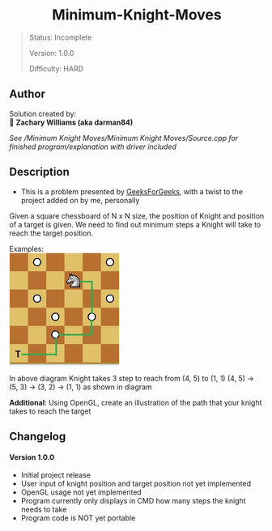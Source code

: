 <h1 align="center">Minimum-Knight-Moves
</h1>

> Status: Incomplete
>
> Version: 1.0.0
>
> Difficulty: HARD<br/>

## Author

Solution created by: <br/>
👤 **Zachary Williams (aka darman84)**

*See /Minimum Knight Moves/Minimum Knight Moves/Source.cpp for finished program/explanation with driver included*

## Description

- This is a problem presented by [GeeksForGeeks](https://www.geeksforgeeks.org/minimum-steps-reach-target-knight//), with a twist to the project added on by me, personally

Given a square chessboard of N x N size, the position of Knight and position of a target is given. We need to find out minimum steps a Knight will take to reach the target position.

Examples: <br/>
![EXAMPLE](https://raw.githubusercontent.com/darman84/Minimum-Knight-Moves/master/EXAMPLE.PNG)

In above diagram Knight takes 3 step to reach  from (4, 5) to (1, 1) (4, 5) -> (5, 3) -> (3, 2)  -> (1, 1)  as shown in diagram

**Additional**: Using OpenGL, create an illustration of the path that your knight takes to reach the target

## Changelog

#### Version 1.0.0

- Initial project release
- User input of knight position and target position not yet implemented
- OpenGL usage not yet implemented
- Program currently only displays in CMD how many steps the knight needs to take
- Program code is NOT yet portable
